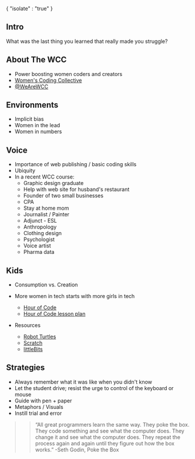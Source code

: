 { "isolate" : "true" }

## Intro

What was the last thing you learned that really made you struggle?


## About The WCC
* Power boosting women coders and creators
* [Women's Coding Collective](http://thewc.co)
* [@WeAreWCC](http://twitter.com/wearewcc)

## Environments
* Implicit bias 
* Women in the lead
* Women in numbers

## Voice

* Importance of web publishing / basic coding skills
* Ubiquity
* In a recent WCC course:
	* Graphic design graduate
	* Help with web site for husband's restaurant
	* Founder of two small businesses
	* CPA
	* Stay at home mom
	* Journalist / Painter
	* Adjunct - ESL
	* Anthropology
	* Clothing design
	* Psychologist
	* Voice artist
	* Pharma data
	
## Kids
* Consumption vs. Creation
* More women in tech starts with more girls in tech
	* [Hour of Code](http://thewc.co/s/hourofcode)
	* [Hour of Code lesson plan](https://docs.google.com/a/susanbuck.net/document/d/16Ier4-GEfVir6Xi8l12_mXWP7eWt2QKAgLKxaunCT5s/edit#heading=h.9pjjyz2x900o)
	
* Resources
	* [Robot Turtles](http://www.kickstarter.com/projects/danshapiro/robot-turtles-the-board-game-for-little-programmer)
	* [Scratch](http://scratch.mit.edu/)
	* [littleBits](http://littlebits.cc/)

## Strategies
* Always remember what it was like when you didn't know
* Let the student drive; resist the urge to control of the keyboard or mouse
* Guide with pen + paper
* Metaphors / Visuals
* Instill trial and error

>> &ldquo;All great programmers learn the same way. They poke the box. They code something and see what the computer does. They change it and see what the computer does. They repeat the process again and again until they figure out how the box works.&rdquo; -Seth Godin, Poke the Box




